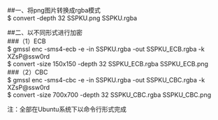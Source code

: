 ##一、将png图片转换成rgba模式    
$ convert -depth 32 SSPKU.png SSPKU.rgba    
    
##二、以不同形式进行加密    
###（1）ECB    
$ gmssl enc -sms4-ecb -e -in SSPKU.rgba -out SSPKU_ECB.rgba -k XZsP@ssw0rd     
$ convert -size 150x150 -depth 32 SSPKU_ECB.rgba SSPKU_ECB.png     
###（2）CBC    
$ gmssl enc -sms4-cbc -e -in SSPKU.rgba -out SSPKU_CBC.rgba -k XZsP@ssw0rd     
$ convert -size 700x700 -depth 32 SSPKU_CBC.rgba SSPKU_CBC.png    
    
    
注：全部在Ubuntu系统下以命令行形式完成    